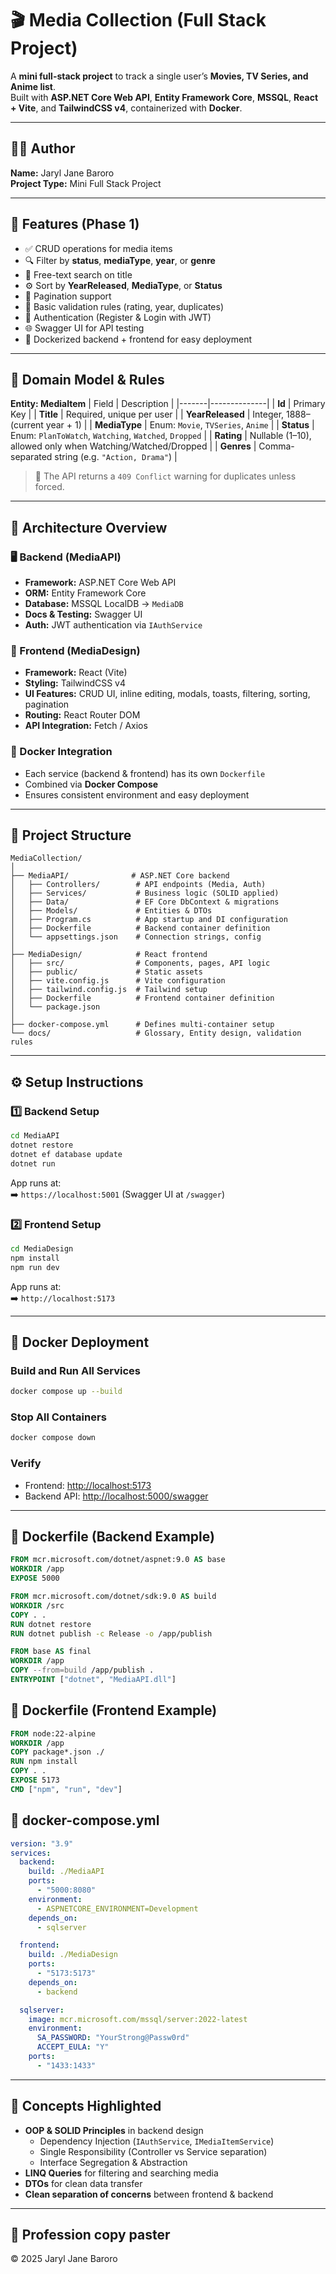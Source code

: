 # 🎬 Media Collection (Full Stack Project)

A **mini full-stack project** to track a single user’s **Movies, TV Series, and Anime list**.  
Built with **ASP.NET Core Web API**, **Entity Framework Core**, **MSSQL**, **React + Vite**, and **TailwindCSS v4**, containerized with **Docker**.

---

## 👩‍💻 Author
**Name:** Jaryl Jane Baroro  
**Project Type:** Mini Full Stack Project

---

## 🚀 Features (Phase 1)
- ✅ CRUD operations for media items  
- 🔍 Filter by **status**, **mediaType**, **year**, or **genre**  
- 📝 Free-text search on title  
- ⚙️ Sort by **YearReleased**, **MediaType**, or **Status**  
- 📄 Pagination support  
- 🧩 Basic validation rules (rating, year, duplicates)  
- 🔐 Authentication (Register & Login with JWT)  
- 🌐 Swagger UI for API testing  
- 🐳 Dockerized backend + frontend for easy deployment  

---

## 📘 Domain Model & Rules
**Entity: MediaItem**
| Field | Description |
|-------|--------------|
| **Id** | Primary Key |
| **Title** | Required, unique per user |
| **YearReleased** | Integer, 1888–(current year + 1) |
| **MediaType** | Enum: `Movie`, `TVSeries`, `Anime` |
| **Status** | Enum: `PlanToWatch`, `Watching`, `Watched`, `Dropped` |
| **Rating** | Nullable (1–10), allowed only when Watching/Watched/Dropped |
| **Genres** | Comma-separated string (e.g. `"Action, Drama"`) |

> 🧠 The API returns a `409 Conflict` warning for duplicates unless forced.

---

## 🧱 Architecture Overview

### 🖥 Backend (MediaAPI)
- **Framework:** ASP.NET Core Web API  
- **ORM:** Entity Framework Core  
- **Database:** MSSQL LocalDB → `MediaDB`  
- **Docs & Testing:** Swagger UI  
- **Auth:** JWT authentication via `IAuthService`

### 💅 Frontend (MediaDesign)
- **Framework:** React (Vite)  
- **Styling:** TailwindCSS v4  
- **UI Features:** CRUD UI, inline editing, modals, toasts, filtering, sorting, pagination  
- **Routing:** React Router DOM  
- **API Integration:** Fetch / Axios

### 🐳 Docker Integration
- Each service (backend & frontend) has its own `Dockerfile`
- Combined via **Docker Compose**
- Ensures consistent environment and easy deployment

---

## 📂 Project Structure
```
MediaCollection/
│
├── MediaAPI/              # ASP.NET Core backend
│   ├── Controllers/        # API endpoints (Media, Auth)
│   ├── Services/           # Business logic (SOLID applied)
│   ├── Data/               # EF Core DbContext & migrations
│   ├── Models/             # Entities & DTOs
│   ├── Program.cs          # App startup and DI configuration
│   ├── Dockerfile          # Backend container definition
│   └── appsettings.json    # Connection strings, config
│
├── MediaDesign/            # React frontend
│   ├── src/                # Components, pages, API logic
│   ├── public/             # Static assets
│   ├── vite.config.js      # Vite configuration
│   ├── tailwind.config.js  # Tailwind setup
│   ├── Dockerfile          # Frontend container definition
│   └── package.json
│
├── docker-compose.yml      # Defines multi-container setup
└── docs/                   # Glossary, Entity design, validation rules
```

---

## ⚙️ Setup Instructions

### 1️⃣ Backend Setup
```bash
cd MediaAPI
dotnet restore
dotnet ef database update
dotnet run
```
App runs at:  
➡️ `https://localhost:5001` (Swagger UI at `/swagger`)

### 2️⃣ Frontend Setup
```bash
cd MediaDesign
npm install
npm run dev
```
App runs at:  
➡️ `http://localhost:5173`

---

## 🐳 Docker Deployment

### Build and Run All Services
```bash
docker compose up --build
```

### Stop All Containers
```bash
docker compose down
```

### Verify
- Frontend: [http://localhost:5173](http://localhost:5173)  
- Backend API: [http://localhost:5000/swagger](http://localhost:5000/swagger)

---

## 🧩 Dockerfile (Backend Example)
```dockerfile
FROM mcr.microsoft.com/dotnet/aspnet:9.0 AS base
WORKDIR /app
EXPOSE 5000

FROM mcr.microsoft.com/dotnet/sdk:9.0 AS build
WORKDIR /src
COPY . .
RUN dotnet restore
RUN dotnet publish -c Release -o /app/publish

FROM base AS final
WORKDIR /app
COPY --from=build /app/publish .
ENTRYPOINT ["dotnet", "MediaAPI.dll"]
```

## 🧩 Dockerfile (Frontend Example)
```dockerfile
FROM node:22-alpine
WORKDIR /app
COPY package*.json ./
RUN npm install
COPY . .
EXPOSE 5173
CMD ["npm", "run", "dev"]
```

## 🧩 docker-compose.yml
```yaml
version: "3.9"
services:
  backend:
    build: ./MediaAPI
    ports:
      - "5000:8080"
    environment:
      - ASPNETCORE_ENVIRONMENT=Development
    depends_on:
      - sqlserver

  frontend:
    build: ./MediaDesign
    ports:
      - "5173:5173"
    depends_on:
      - backend

  sqlserver:
    image: mcr.microsoft.com/mssql/server:2022-latest
    environment:
      SA_PASSWORD: "YourStrong@Passw0rd"
      ACCEPT_EULA: "Y"
    ports:
      - "1433:1433"
```

---

## 🧠 Concepts Highlighted
- **OOP & SOLID Principles** in backend design  
  - Dependency Injection (`IAuthService`, `IMediaItemService`)  
  - Single Responsibility (Controller vs Service separation)  
  - Interface Segregation & Abstraction  
- **LINQ Queries** for filtering and searching media  
- **DTOs** for clean data transfer  
- **Clean separation of concerns** between frontend & backend  

---

## 🧾 Profession copy paster
© 2025 Jaryl Jane Baroro
